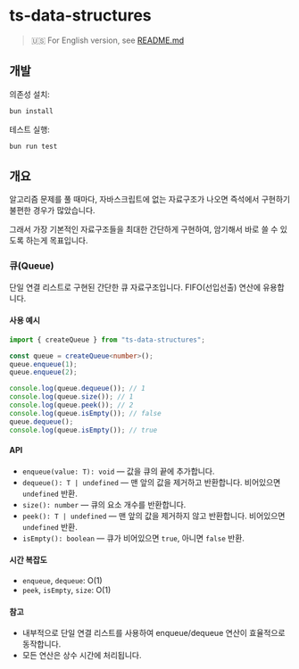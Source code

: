 # ts-data-structures

> 🇺🇸 For English version, see [README.md](./README.en.md)

## 개발

의존성 설치:

```bash
bun install
```

테스트 실행:

```bash
bun run test
```

## 개요

알고리즘 문제를 풀 때마다, 자바스크립트에 없는 자료구조가 나오면 즉석에서 구현하기 불편한 경우가 많았습니다.

그래서 가장 기본적인 자료구조들을 최대한 간단하게 구현하여, 암기해서 바로 쓸 수 있도록 하는게 목표입니다.

### 큐(Queue)

단일 연결 리스트로 구현된 간단한 큐 자료구조입니다. FIFO(선입선출) 연산에 유용합니다.

#### 사용 예시

```ts
import { createQueue } from "ts-data-structures";

const queue = createQueue<number>();
queue.enqueue(1);
queue.enqueue(2);

console.log(queue.dequeue()); // 1
console.log(queue.size()); // 1
console.log(queue.peek()); // 2
console.log(queue.isEmpty()); // false
queue.dequeue();
console.log(queue.isEmpty()); // true
```

#### API

- `enqueue(value: T): void` — 값을 큐의 끝에 추가합니다.
- `dequeue(): T | undefined` — 맨 앞의 값을 제거하고 반환합니다. 비어있으면 `undefined` 반환.
- `size(): number` — 큐의 요소 개수를 반환합니다.
- `peek(): T | undefined` — 맨 앞의 값을 제거하지 않고 반환합니다. 비어있으면 `undefined` 반환.
- `isEmpty(): boolean` — 큐가 비어있으면 `true`, 아니면 `false` 반환.

#### 시간 복잡도

- `enqueue`, `dequeue`: O(1)
- `peek`, `isEmpty`, `size`: O(1)

#### 참고

- 내부적으로 단일 연결 리스트를 사용하여 enqueue/dequeue 연산이 효율적으로 동작합니다.
- 모든 연산은 상수 시간에 처리됩니다.

